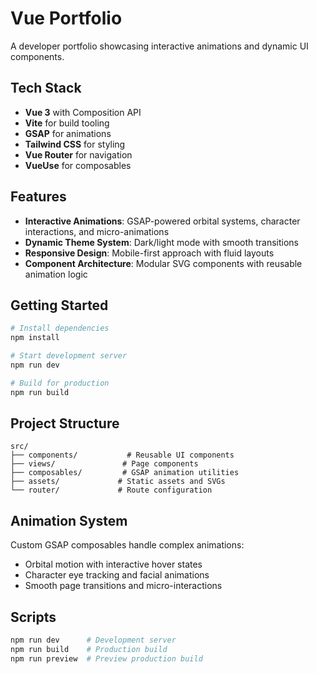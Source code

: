 # Vue Portfolio

A developer portfolio showcasing interactive animations and dynamic UI components.

## Tech Stack

- **Vue 3** with Composition API
- **Vite** for build tooling
- **GSAP** for animations
- **Tailwind CSS** for styling
- **Vue Router** for navigation
- **VueUse** for composables

## Features

- **Interactive Animations**: GSAP-powered orbital systems, character interactions, and micro-animations
- **Dynamic Theme System**: Dark/light mode with smooth transitions
- **Responsive Design**: Mobile-first approach with fluid layouts
- **Component Architecture**: Modular SVG components with reusable animation logic

## Getting Started

```bash
# Install dependencies
npm install

# Start development server
npm run dev

# Build for production
npm run build
```

## Project Structure

```
src/
├── components/           # Reusable UI components
├── views/               # Page components
├── composables/         # GSAP animation utilities
├── assets/             # Static assets and SVGs
└── router/             # Route configuration
```

## Animation System

Custom GSAP composables handle complex animations:
- Orbital motion with interactive hover states
- Character eye tracking and facial animations
- Smooth page transitions and micro-interactions

## Scripts

```bash
npm run dev      # Development server
npm run build    # Production build
npm run preview  # Preview production build
```
